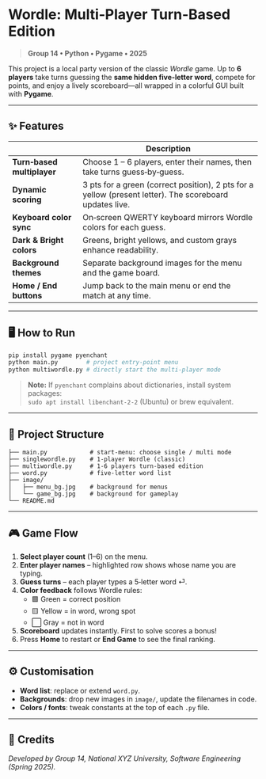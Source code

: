 # Wordle: Multi‑Player Turn‑Based Edition

> **Group 14 • Python • Pygame • 2025**

This project is a local party version of the classic *Wordle* game. Up to **6 players** take turns guessing the **same hidden five‑letter word**, compete for points, and enjoy a lively scoreboard—all wrapped in a colorful GUI built with **Pygame**.

---
## ✨ Features
|  | Description |
|---|---|
| **Turn‑based multiplayer** | Choose 1 – 6 players, enter their names, then take turns guess‑by‑guess. |
| **Dynamic scoring** | 3 pts for a green (correct position), 2 pts for a yellow (present letter). The scoreboard updates live. |
| **Keyboard color sync** | On‑screen QWERTY keyboard mirrors Wordle colors for each guess. |
| **Dark & Bright colors** | Greens, bright yellows, and custom grays enhance readability. |
| **Background themes** | Separate background images for the menu and the game board. |
| **Home / End buttons** | Jump back to the main menu or end the match at any time. |

---
## 🖥️ How to Run
```bash
pip install pygame pyenchant
python main.py        # project entry‑point menu
python multiwordle.py # directly start the multi‑player mode
```
> **Note:**  If `pyenchant` complains about dictionaries, install system packages:<br>`sudo apt install libenchant-2-2` (Ubuntu) or brew equivalent.

---
## 📂 Project Structure
```
├── main.py            # start‑menu: choose single / multi mode
├── singlewordle.py    # 1‑player Wordle (classic)
├── multiwordle.py     # 1‑6 players turn‑based edition
├── word.py            # five‑letter word list
├── image/
│   ├── menu_bg.jpg    # background for menus
│   └── game_bg.jpg    # background for gameplay
└── README.md
```

---
## 🎮 Game Flow
1. **Select player count** (1–6) on the menu.
2. **Enter player names** – highlighted row shows whose name you are typing.
3. **Guess turns** – each player types a 5‑letter word ⏎.
4. **Color feedback** follows Wordle rules:
   * 🟩 Green = correct position
   * 🟨 Yellow = in word, wrong spot
   * ⬜ Gray = not in word
5. **Scoreboard** updates instantly. First to solve scores a bonus!
6. Press **Home** to restart or **End Game** to see the final ranking.

---
## ⚙️ Customisation
* **Word list**: replace or extend `word.py`.
* **Backgrounds**: drop new images in `image/`, update the filenames in code.
* **Colors / fonts**: tweak constants at the top of each `.py` file.

---
## 👥 Credits
*Developed by Group 14, National XYZ University, Software Engineering (Spring 2025).*